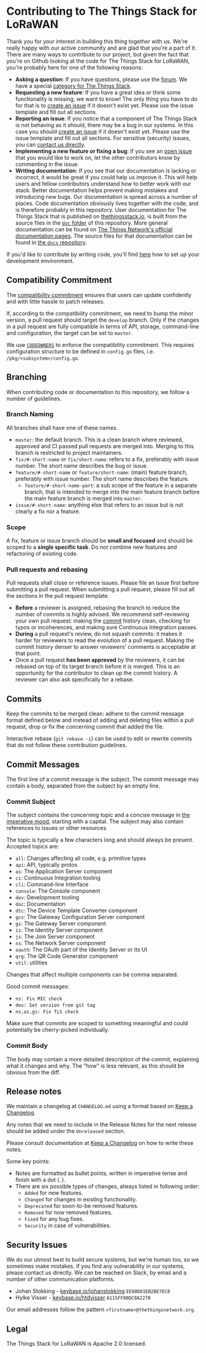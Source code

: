 # Contributing to The Things Stack for LoRaWAN

Thank you for your interest in building this thing together with us. We're really happy with our active community and are glad that you're a part of it. There are many ways to contribute to our project, but given the fact that you're on Github looking at the code for The Things Stack for LoRaWAN, you're probably here for one of the following reasons:

- **Asking a question**: If you have questions, please use the [forum](https://www.thethingsnetwork.org/forum/). We have a special [category for The Things Stack](https://www.thethingsnetwork.org/forum/c/network-and-routing/v3).
- **Requesting a new feature**: If you have a great idea or think some functionality is missing, we want to know! The only thing you have to do for that is to [create an issue](https://github.com/TheThingsNetwork/lorawan-stack/issues) if it doesn't exist yet. Please use the issue template and fill out all sections.
- **Reporting an issue**: If you notice that a component of The Things Stack is not behaving as it should, there may be a bug in our systems. In this case you should [create an issue](https://github.com/TheThingsNetwork/lorawan-stack/issues) if it doesn't exist yet. Please use the issue template and fill out all sections. For sensitive (security) issues, you can [contact us directly](#security-issues).
- **Implementing a new feature or fixing a bug**: If you see an [open issue](https://github.com/TheThingsNetwork/lorawan-stack/issues) that you would like to work on, let the other contributors know by commenting in the issue.
- **Writing documentation**: If you see that our documentation is lacking or incorrect, it would be great if you could help us improve it. This will help users and fellow contributors understand how to better work with our stack. Better documentation helps prevent making mistakes and introducing new bugs. Our documentation is spread across a number of places. Code documentation obviously lives together with the code, and is therefore probably in this repository. User documentation for The Things Stack that is published on [thethingsstack.io](https://thethingsstack.io), is built from the source files in the [`doc` folder](https://github.com/TheThingsNetwork/lorawan-stack/tree/master/doc/content) of this repository. More general documentation can be found on [The Things Network's official documentation pages](https://www.thethingsnetwork.org/docs). The source files for that documentation can be found in [the `docs` repository](https://github.com/TheThingsNetwork/docs).

If you'd like to contribute by writing code, you'll find [here](DEVELOPMENT.md) how to set up your development environment.

## Compatibility Commitment

The [compatibility commitment](README.md#commitments-and-releases) ensures that users can update confidently and with little hassle to patch releases.

If, according to the compatibility commitment, we need to bump the minor version, a pull request should target the `develop` branch. Only if the changes in a pull request are fully compatible in terms of API, storage, command-line and configuration, the target can be set to `master`.

We use [`CODEOWNERS`](CODEOWNERS) to enforce the compatibility commitment. This requires configuration structure to be defined in `config.go` files, i.e. `/pkg/<subsystem>/config.go`.

## Branching

When contributing code or documentation to this repository, we follow a number of guidelines.

### Branch Naming

All branches shall have one of these names.

- `master`: the default branch. This is a clean branch where reviewed, approved and CI passed pull requests are merged into. Merging to this branch is restricted to project maintainers.
- `fix/#-short-name` or `fix/short-name`: refers to a fix, preferably with issue number. The short name describes the bug or issue.
- `feature/#-short-name` or `feature/short-name`: (main) feature branch, preferably with issue number. The short name describes the feature.
  - `feature/#-short-name-part`: a sub scope of the feature in a separate branch, that is intended to merge into the main feature branch before the main feature branch is merged into `master`.
- `issue/#-short-name`: anything else that refers to an issue but is not clearly a fix nor a feature.

### Scope

A fix, feature or issue branch should be **small and focused** and should be scoped to a **single specific task**. Do not combine new features and refactoring of existing code.

### Pull requests and rebasing

Pull requests shall close or reference issues. Please file an issue first before submitting a pull request. When submitting a pull request, please fill out all the sections in the pull request template.

- **Before** a reviewer is assigned, rebasing the branch to reduce the number of commits is highly advised. We recommend self-reviewing your own pull request: making the [commit](#commit) history clean, checking for typos or incoherences, and making sure Continuous Integration passes.
- **During** a pull request's review, do not squash commits: it makes it harder for reviewers to read the evolution of a pull request. Making the commit history denser to answer reviewers' comments is acceptable at that point.
- Once a pull request **has been approved** by the reviewers, it can be rebased on top of its target branch before it is merged. This is an opportunity for the contributor to clean up the commit history. A reviewer can also ask specifically for a rebase.

## Commits

Keep the commits to be merged clean: adhere to the commit message format defined below and instead of adding and deleting files within a pull request, drop or fix the concerning commit that added the file.

Interactive rebase (`git rebase -i`) can be used to edit or rewrite commits that do not follow these contribution guidelines.

## <a name="commit"></a>Commit Messages

The first line of a commit message is the subject. The commit message may contain a body, separated from the subject by an empty line.

### Commit Subject

The subject contains the concerning topic and a concise message in [the imperative mood](https://chris.beams.io/posts/git-commit/#imperative), starting with a capital. The subject may also contain references to issues or other resources.

The topic is typically a few characters long and should always be present. Accepted topics are:

- `all`: Changes affecting all code, e.g. primitive types
- `api`: API, typically protos
- `as`: The Application Server component
- `ci`: Continuous Integration tooling
- `cli`: Command-line Interface
- `console`: The Console component
- `dev`: Development tooling
- `doc`: Documentation
- `dtc`: The Device Template Converter component
- `gcs`: The Gateway Configuration Server component
- `gs`: The Gateway Server component
- `is`: The Identity Server component
- `js`: The Join Server component
- `ns`: The Network Server component
- `oauth`: The OAuth part of the Identity Server or its UI
- `qrg`: The QR Code Generator component
- `util`: utilities

Changes that affect multiple components can be comma separated.

Good commit messages:

- `ns: Fix MIC check`
- `dev: Set version from git tag`
- `ns,as,gs: Fix TLS check`

Make sure that commits are scoped to something meaningful and could potentially be cherry-picked individually.

### Commit Body

The body may contain a more detailed description of the commit, explaining what it changes and why. The "how" is less relevant, as this should be obvious from the diff.

## Release notes

We maintain a changelog at `CHANGELOG.md` using a format based on [Keep a Changelog](https://keepachangelog.com/en/1.0.0/).

Any notes that we need to include in the Release Notes for the next release should be added under the `Unreleased` section.

Please consult documentation at [Keep a Changelog](https://keepachangelog.com/en/1.0.0/) on how to write these notes.

Some key points:

- Notes are formatted as bullet points, written in imperative tense and finish with a dot (`.`).
- There are six possible types of changes, always listed in following order:
  - `Added` for new features.
  - `Changed` for changes in existing functionality.
  - `Deprecated` for soon-to-be removed features.
  - `Removed` for now removed features.
  - `Fixed` for any bug fixes.
  - `Security` in case of vulnerabilities.

## <a name="security-issues"></a>Security Issues

We do our utmost best to build secure systems, but we're human too, so we sometimes make mistakes. If you find any vulnerability in our systems, please contact us directly. We can be reached on Slack, by email and a number of other communication platforms.

- Johan Stokking - [keybase.io/johanstokking](https://keybase.io/johanstokking) `EE80D01EB2BE7EC8`
- Hylke Visser - [keybase.io/htdvisser](https://keybase.io/htdvisser) `A115FF80DC8A2270`

Our email addresses follow the pattern `<firstname>@thethingsnetwork.org`.

## Legal

The Things Stack for LoRaWAN is Apache 2.0 licensed.
